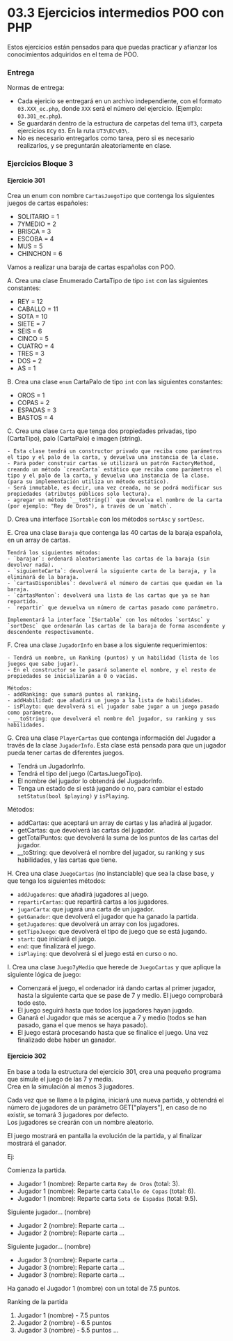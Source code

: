# 03.3 Ejercicios intermedios POO con PHP

Estos ejercicios están pensados para que puedas practicar y afianzar los conocimientos adquiridos en el tema de POO.

### Entrega

Normas de entrega:

- Cada ejericio se entregará en un archivo independiente, con el formato `03.XXX_ec.php`, donde `XXX` será el número del ejercicio.  (Ejemplo: `03.301_ec.php`).
- Se guardarán dentro de la estructura de carpetas del tema `UT3`, carpeta ejercicios `EC`y `03`. En la ruta `UT3\EC\03\`.
- No es necesario entregarlos como tarea, pero si es necesario realizarlos, y se preguntarán aleatoriamente en clase.


### Ejercicios Bloque 3

#### Ejercicio 301

Crea un enum con nombre `CartasJuegoTipo` que contenga los siguientes juegos de cartas españoles:
    
   - SOLITARIO = 1
   - 7YMEDIO = 2
   - BRISCA = 3
   - ESCOBA = 4
   - MUS = 5
   - CHINCHON = 6


Vamos a realizar una baraja de cartas españolas con POO.

  A. Crea una clase Enumerado CartaTipo de tipo `int` con las siguientes constantes:

  - REY = 12
  - CABALLO = 11
  - SOTA = 10
  - SIETE = 7
  - SEIS = 6
  - CINCO = 5
  - CUATRO = 4
  - TRES = 3
  - DOS = 2
  - AS = 1

  B. Crea una clase `enum` CartaPalo de tipo `int` con las siguientes constantes:

  - OROS = 1
  - COPAS = 2
  - ESPADAS = 3
  - BASTOS = 4


  C. Crea una clase `Carta` que tenga dos propiedades privadas, tipo (CartaTipo), palo (CartaPalo) e imagen (string).

    - Esta clase tendrá un constructor privado que reciba como parámetros el tipo y el palo de la carta, y devuelva una instancia de la clase.
    - Para poder construir cartas se utilizará un patrón FactoryMethod, creando un método `crearCarta` estático que reciba como parámetros el tipo y el palo de la carta, y devuelva una instancia de la clase. (para su implementación utiliza un método estático).
    - Será inmutable, es decir, una vez creada, no se podrá modificar sus propiedades (atributos públicos solo lectura).
    - agregar un método `__toString()` que devuelva el nombre de la carta (por ejemplo: "Rey de Oros"), a través de un `match`.

  D. Crea una interface `ISortable` con los métodos `sortAsc` y `sortDesc`.

  E. Crea una clase `Baraja` que contenga las 40 cartas de la baraja española, en un array de cartas.

    Tendrá los siguientes métodos:
    - `barajar`: ordenará aleatoriamente las cartas de la baraja (sin devolver nada).
    - `siguienteCarta`: devolverá la siguiente carta de la baraja, y la eliminará de la baraja.
    - `cartasDisponibles`: devolverá el número de cartas que quedan en la baraja.
    - `cartasMonton`: devolverá una lista de las cartas que ya se han repartido.
    - `repartir` que devuelva un número de cartas pasado como parámetro.

    Implementará la interface `ISortable` con los métodos `sortAsc` y `sortDesc` que ordenarán las cartas de la baraja de forma ascendente y descendente respectivamente. 


  F. Crea una clase `JugadorInfo` en base a los siguiente requerimientos:
      
    - Tendrá un nombre, un Ranking (puntos) y un habilidad (lista de los juegos que sabe jugar).
    - En el constructor se le pasará solamente el nombre, y el resto de propiedades se inicializarán a 0 o vacías.

    Métodos:
    - addRanking: que sumará puntos al ranking.
    - addHabilidad: que añadirá un juego a la lista de habilidades.
    - isPlayto: que devolverá si el jugador sabe jugar a un juego pasado como parámetro.
    - __toString: que devolverá el nombre del jugador, su ranking y sus habilidades.

  G. Crea una clase `PlayerCartas` que contenga información del Jugador a través de la clase `JugadorInfo`. Esta clase está pensada para que un jugador pueda tener cartas de diferentes juegos.

  - Tendrá un JugadorInfo.
  - Tendrá el tipo del juego (CartasJuegoTipo).
  - El nombre del jugador lo obtendrá del JugadorInfo.
  - Tenga un estado de si está jugando o no, para cambiar el estado `setStatus(bool $playing)` y `isPlaying`.

  Métodos:
  - addCartas: que aceptará un array de cartas y las añadirá al jugador.
  - getCartas: que devolverá las cartas del jugador.
  - getTotalPuntos: que devolverá la suma de los puntos de las cartas del jugador.
  - __toString: que devolverá el nombre del jugador, su ranking y sus habilidades, y las cartas que tiene.
  
  H. Crea una clase `JuegoCartas` (no instanciable) que sea la clase base, y que tenga los siguientes métodos:

  - `addJugadores`: que añadirá jugadores al juego.
  - `repartirCartas`: que repartirá cartas a los jugadores.
  - `jugarCarta`: que jugará una carta de un jugador.
  - `getGanador`: que devolverá el jugador que ha ganado la partida.
  - `getJugadores`: que devolverá un array con los jugadores.
  - `getTipoJuego`: que devolverá el tipo de juego que se está jugando.
  - `start`: que iniciará el juego.
  - `end`: que finalizará el juego.
  - `isPlaying`: que devolverá si el juego está en curso o no.

  I. Crea una clase  `Juego7yMedio` que herede de `JuegoCartas` y que aplique la siguiente lógica de juego:

  - Comenzará el juego, el ordenador irá dando cartas al primer jugador, hasta la siguiente carta que se pase de 7 y medio. El juego comprobará todo esto.
  - El juego seguirá hasta que todos los jugadores hayan jugado.<br>
  - Ganará el Jugador que más se acerque a 7 y medio (todos se han pasado, gana el que menos se haya pasado).<br>
  - El juego estará procesando hasta que se finalice el juego. Una vez finalizado debe haber un ganador.



#### Ejercicio 302

En base a toda la estructura del ejercicio 301, crea una pequeño programa que simule el juego de las 7 y media.<br>
Crea en la simulación al menos 3 jugadores.<br>

Cada vez que se llame a la página, iniciará una nueva partida, y obtendrá el número de jugadores de un parámetro GET["players"], en caso de no existir, se tomará 3 jugadores por defecto.<br>
Los jugadores se crearán con un nombre aleatorio.

El juego mostrará en pantalla la evolución de la partida, y al finalizar mostrará el ganador.

Ej:

Comienza la partida.
- Jugador 1 (nombre): Reparte carta `Rey de Oros` (total: 3).
- Jugador 1 (nombre): Reparte carta `Caballo de Copas` (total: 6).
- Jugador 1 (nombre): Reparte carta `Sota de Espadas` (total: 9.5).  

Siguiente jugador... (nombre)
- Jugador 2 (nombre): Reparte carta ...
- Jugador 2 (nombre): Reparte carta ...

Siguiente jugador... (nombre)
- Jugador 3 (nombre): Reparte carta ...
- Jugador 3 (nombre): Reparte carta ...
- Jugador 3 (nombre): Reparte carta ...

Ha ganado el Jugador 1 (nombre) con un total de 7.5 puntos.

Ranking de la partida

1. Jugador 1 (nombre) - 7.5 puntos
2. Jugador 2 (nombre) - 6.5 puntos
3. Jugador 3 (nombre) - 5.5 puntos
...
